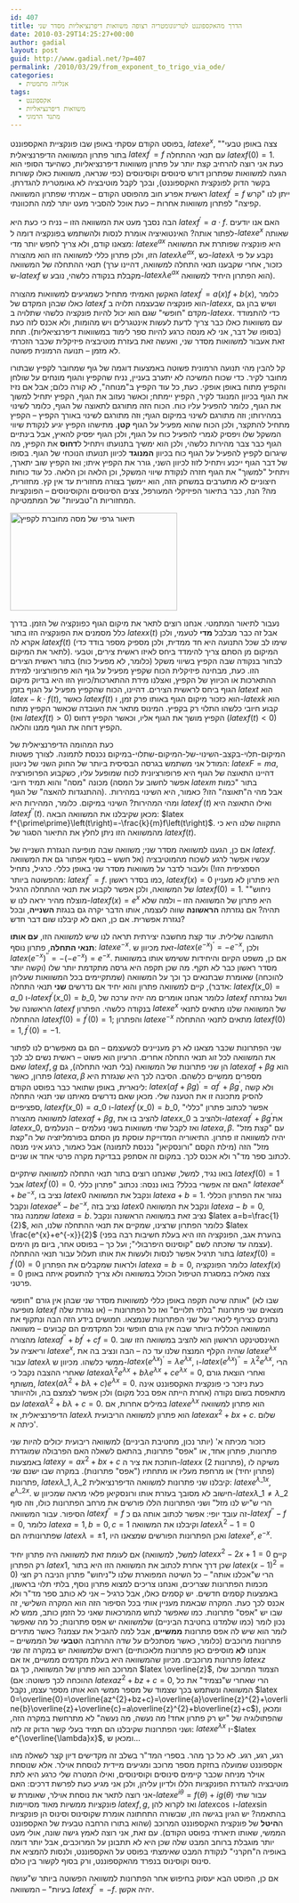 ```yaml
---
id: 407
title: הדרך מהאקספוננט לטריגונומטריה רצופה משוואות דיפרנציאליות מסדר שני
date: 2010-03-29T14:25:27+00:00
author: gadial
layout: post
guid: http://www.gadial.net/?p=407
permalink: /2010/03/29/from_exponent_to_trigo_via_ode/
categories:
  - אנליזה מתמטית
tags:
  - אקספוננט
  - משוואות דיפרנציאליות
  - מתנד הרמוני
---
```

בפוסט הקודם עסקתי באופן שבו פונקציית האקספוננט, $latex e^{x}$, "צצה באופן טבעי" בתור פתרון המשוואה הדיפרנציאלית $latex f^{\prime}=f$ עם תנאי ההתחלה $latex f\left(0\right)=1$. כעת אני רוצה להרחיב קצת יותר על פתרון משוואות דיפרנציאליות, כשהיעד הסופי הוא הגעה למשוואות שפתרונן דורש סינוסים וקוסינוסים (כפי שנראה, משוואות כאלו קשורות בקשר הדוק לפונקצית האקספוננט), ובכך לקבל מוטיבציה לא גאומטרית להגדרתן. ראשית אפרע חוב מהפוסט הקודם &#8211; אמרתי שפתרון המשוואה $latex f^{\prime}=f$ ייתן לנו "קרש קפיצה" לפתרון משוואות אחרות &#8211; כעת אוכל להסביר מעט יותר למה התכוונתי.

הבה נסבך מעט את המשוואה הזו &#8211; נניח כי כעת היא $latex f^{\prime}=a\cdot f$. האם אנו יודעים לפתור אותה? האינטואיציה אומרת לנסות ולהשתמש בפונקציה דומה ל-$latex e^{x}$ שאותה מצאנו קודם, ולא צריך לחפש יותר מדי: $latex e^{ax}$ היא פונקציה שפותרת את המשוואה הזו, ולכן פתרון כללי למשוואה הזו הוא מהצורה $latex \lambda e^{ax}$, כש-$latex \lambda$ נקבע על פי תנאי ההתחלה של המשוואה (כזכור, אחרי שקבענו תנאי התחלה למשוואה, דהיינו ערך ש-$latex f$ מקבלת בנקודה כלשהי, נובע ש-$latex \lambda e^{ax}$ הוא הפתרון היחיד למשוואה).

האקשן האמיתי מתחיל כשמגיעים למשוואות מהצורה $latex f^{\prime}=a\left(x\right)f+b\left(x\right)$, כלומר כאלו שבהן המקדם של $latex f$ הוא פונקציה שבעצמה תלויה ב-$latex x$, ושיש בהן גם מקדם "חופשי" שגם הוא יכול להיות פונקציה כלשהי שתלויה ב-$latex x$. כדי להתמודד עם משוואות כאלו כבר צריך לדעת לעשות אינטגרלים ויש מהומות, ולא אכנס לזה כעת (בסופו של דבר, אני לא מנסה כרגע להיות ספר לימוד במשוואות דיפרנציאליות). תחת זאת אעבור למשוואות מסדר שני, ואעשה זאת בעזרת מוטיבציה פיזיקלית שכבר הזכרתי לא מזמן &#8211; תנועה הרמונית פשוטה.

קל להבין מהי תנועה הרמונית פשוטה באמצעות דוגמה של גוף שמחובר לקפיץ שבתורו מחובר לקיר. כדי שכוח המשיכה לא יתערב בעניין, נניח שהקפיץ והגוף מונחים על שולחן והקפיץ מתוח באופן אופקי. כעת, כל עוד הקפיץ ב"מנוחה", לא קורה כלום; אבל אם נזיז את הגוף בכיוון המנוגד לקיר, הקפיץ יימתח; וכאשר נעזוב את הגוף, הקפיץ יתחיל למשוך את הגוף, כלומר להפעיל עליו כוח. הכוח הזה מתורגם לתאוצה של הגוף, כלומר לשינוי במהירותו; וזה מתורגם לשינוי במיקום הגוף; וזה מתורגם לשינוי באורך הקפיץ &#8211; הקפיץ מתחיל להתקצר, ולכן הכוח שהוא מפעיל על הגוף **קטן**. מתישהו הקפיץ יגיע לנקודת שיווי המשקל שלו ויפסיק לגמרי להפעיל כוח על הגוף, ולכן הגוף יפסיק להאיץ, אבל בינתיים הגוף כבר צבר מהירות כלשהי, ולכן הוא ימשיך בתנועתו ויתחיל ל**דחוס** את הקפיץ, מה שיגרום לקפיץ להפעיל על הגוף כוח בכיוון **המנוגד** לכיוון תנועתו הנוכחי של הגוף. בסופו של דבר הגוף ייכנע ויתחיל לזוז לכיוון השני, גורר את הקפיץ איתו; ואז הקפיץ שוב יתארך, ויתחיל "למשוך" את הגוף חזרה לנקודת שיווי המשקל, וכן הלאה וכן הלאה. כל עוד כוחות חיצוניים לא מתערבים במשחק הזה, הוא יימשך בצורה מחזורית עד אין קץ. מחזורית, מה? הנה, כבר בתיאור הפיזיקלי המעורפל, צצים הסינוסים והקוסינוסים &#8211; הפונקציות המחזוריות ה"טבעיות" של המתמטיקה.

[<img title="Mass-Spring" src="../wp-content/uploads/2010/03/Mass-Spring-300x176.png" alt="תיאור גרפי של מסה מחוברת לקפיץ" width="300" height="176" />](../wp-content/uploads/2010/03/Mass-Spring.png)

נעבור לתיאור המתמטי. אנחנו רוצים לתאר את מיקום הגוף כפונקציה של הזמן. בדרך כלל מסמנים את הפונקציה הזו בתור $latex x\left(t\right)$ אבל זה כבר מבלבל **מדי** לטעמי, ולכן אקרא לה $latex f\left(t\right)$ (שימו לב שכל התנועה היא חד ממדית, ולכן מספיק מספר בודד כדי לתאר את המיקום). המיקום מן הסתם צריך להימדד ביחס לאיזו ראשית צירים, וטבעי לבחור בנקודה שבה הקפיץ בשיווי משקל (כלומר, לא מפעיל כוח) בתור ראשית הצירים הזו. כעת, מבחינה פיזיקלית הכוח שקפיץ מפעיל על גוף הוא פרופורציוני למידת ההתארכות או הכיווץ של הקפיץ, ואצלנו מידת ההתארכות/כיווץ הזו היא בדיוק מיקום הגוף ביחס לראשית הצירים. דהיינו, הכוח שהקפיץ מפעיל על הגוף בזמן $latex t$ הוא $latex -k\cdot f\left(t\right)$, כאשר $latex f\left(t\right)$ הוא כזכור מיקום הגוף באותו פרק זמן, ו-$latex k$ הוא קבוע חיובי כלשהו התלוי רק בקפיץ. המינוס מתאר את העובדה שכאשר הקפיץ מתוח (ואז $latex f\left(t\right)>0$) הקפיץ מושך את הגוף אליו, וכאשר הקפיץ דחוס ($latex f\left(t\right)<0$) הקפיץ דוחה את הגוף ממנו והלאה.

כעת המהומה הדיפרנציאלית של המיקום-תלוי-בקצב-השינוי-של-המיקום-שתלוי-במיקום נכנסת לתמונה. לצורך פשטות המודל אני משתמש בגרסה הבסיסית ביותר של החוק השני של ניוטון: $latex F=ma$, דהיינו התאוצה של הגוף היא פרופורציונית לכוח שמופעל עליו, כשקבוע הפרופורציה מכונה "מסה" והוא תמיד חיובי (אפשר לחשוב על המסה $latex m$ בתור "כמות ההתנגדות להאצה" של הגוף). אבל מהי ה"תאוצה" הזו? כאמור, היא השינוי במהירות. ומהי המהירות? השינוי במיקום. כלומר, המהירות היא $latex f^{\prime}\left(t\right)$ ואילו התאוצה היא $latex f^{\prime\prime}\left(t\right)$. מכאן שקיבלנו את המשוואה הבאה: $latex f^{\prime\prime}\left(t\right)=-\frac{k}{m}f\left(t\right)$. התקווה שלנו היא כי מהמשוואה הזו ניתן לחלץ את התיאור הסגור של $latex f\left(t\right)$.

אם כן, הגענו למשוואה מסדר שני; משוואה שבה מופיעה הנגזרת השנייה של $latex f$. עכשיו אפשר לרגע לשכוח מהמוטיבציה (אל חשש &#8211; בסוף אפתור גם את המשוואה הספציפית הזו!) ולעבור לדבר על משוואות מסדר שני באופן כללי. כרגיל, נתחיל מהפשוטה ביותר: $latex f^{\prime\prime}=f$. כמו בסדר ראשון, $latex f\left(x\right)=0$ היא פתרון לא מעניין של המשוואה, ולכן אפשר לקבוע את תנאי ההתחלה הרגיל $latex f\left(0\right)=1$. "ניחוש" מוצלח מהיר יראה לנו ש-$latex f\left(x\right)=e^{x}$ היא פתרון של המשוואה הזו &#8211; ולמה שלא תהיה? אם נגזרתה **הראשונה** שווה לעצמה, אותו הדבר יקרה גם בנגזת **השנייה**, ובכל נגזרת אפשרית. אם כן, האם לא קיבלנו שום דבר חדש?

התשובה שלילית. עוד קצת מחשבה יצירתית תראה לנו שיש למשוואה הזו, **עם אותו תנאי התחלה**, פתרון נוסף: $latex e^{-x}$. זאת מכיוון ש-$latex \left(e^{-x}\right)^{\prime}=-e^{-x}$, ולכן $latex \left(e^{-x}\right)^{\prime\prime}=-\left(-e^{-x}\right)=e^{-x}$. אם כן, משפט הקיום והיחידות ששימש אותו במשוואות מסדר ראשון כבר לא תקף. מה שכן תקפה היא גרסה מתקדמת יותר שלו (וקשה יותר להוכחה) שאומרת שבתנאים כך וכך על המשוואה (שמתקיימים בכל המשוואות שעליהן אדבר), קיים למשוואה פתרון והוא יחיד אם נדרשים **שני** תנאי התחלה: $latex f\left(x\_{0}\right)=a\_{0}$ ו-$latex f^{\prime}\left(x\_{0}\right)=b\_{0}$, כלומר אנחנו אומרים מה יהיה ערכה של $latex f$ ושל נגזרתה הראשונה של $latex f$ בנקודה כלשהי. הפתרון $latex e^{x}$ של המשוואה שלנו מתאים לתנאי ההתחלה $latex f\left(0\right)=f^{\prime}\left(0\right)=1$; והפתרון $latex e^{-x}$ מתאים לתנאי ההתחלה $latex f\left(0\right)=1,f^{\prime}\left(0\right)=-1$.

שני הפתרונות שכבר מצאנו לא רק מעניינים לכשעצמם &#8211; הם גם מאפשרים לנו לפתור את המשוואה לכל זוג תנאי התחלה אחרים. הרעיון הוא פשוט &#8211; ראשית נשים לב לכך שאם $latex f,g$ הן שני פתרונות של המשוואה (בלי תנאי התחלה), גם $latex \alpha f+\beta g$ הוא פתרון, כאשר $latex \alpha,\beta$ מספרים ממשיים כלשהם. הסיבה לכך היא שנגזרת היא לינארית, באופן שתואר כבר בפוסט הקודם: $latex \left(\alpha f+\beta g\right)^{\prime}=\alpha f^{\prime}+\beta g^{\prime}$, ולא קשה להסיק מתכונה זו את הטענה שלי. מכאן שאם נדרשים מאיתנו שני תנאי התחלה ספציפיים, $latex f\left(x\_{0}\right)=a\_{0}$ ו-$latex f^{\prime}\left(x\_{0}\right)=b\_{0}$, אפשר לכתוב פתרון "כללי" למשוואה מהצורה $latex \alpha f+\beta g$, להציב בו את $latex x\_{0}$ ולהציב ב-$latex \alpha f^{\prime}+\beta g^{\prime}$את $latex x\_{0}$, ואז לקבל שתי משוואות בשני נעלמים &#8211; הנעלמים $latex \alpha,\beta$. עם "קצת מזל" יהיה למשוואה זו פתרון. התיאוריה המדוייקת עוסקת מן הסתם בפורמליזציה של ה"קצת מזל" הזה (מילת הקסם "ורונסקיאן" נכנסת לתמונה) אבל כאמור, כרגע איני מנסה לכתוב ספר מד"ר ולא אכנס לכך. במקום זה אסתפק בבדיקת מקרה פרטי אחד או שניים.

בואו נגיד, למשל, שאנחנו רוצים בתור תנאי התחלה למשוואה שיתקיים $latex f\left(0\right)=1$ אבל $latex f^{\prime}\left(0\right)=0$. האם זה אפשרי בכלל? בואו ננסה: נכתוב "פתרון כללי" $latex ae^{x}+be^{-x}$, נציב בו $latex 0$ ונקבל את המשוואה $latex a+b=1$. נגזור את הפתרון הכללי ונקבל $latex ae^{x}-be^{-x}$, נציב בזה $latex 0$ ונקבל את המשוואה $latex a-b=0$, שממנה נגזר $latex a=b$. נציב זאת במשוואה הראשונה ונקבל $latex a=b=\frac{1}{2}$, כלומר הפתרון שרצינו, שמקיים את תנאי ההתחלה שלנו, הוא $latex \frac{e^{x}+e^{-x}}{2}$ (בהערת אגב, הפונקציה הזו היא בעלת חשיבות רבה בפני עצמה עד שזכתה לשם "קוסינוס היפרבולי"; ועל כך &#8211; בפוסט אחר, ביום מן הימים). בתור תרגיל אפשר לנסות ולעשות את אותו תעלול עבור תנאי ההתחלה $latex f\left(0\right)=f^{\prime}\left(0\right)=0$ ולראות שמקבלים את הפתרון $latex a=b=0$, כלומר הפונקציה $latex f\left(x\right)=0$ צצה מאליה במסגרת הטיפול הכולל במשוואה ולא צריך להתעסק איתה באופן פרטני.

אותה שיטה תקפה באופן כללי למשוואות מסדר שני שבהן אין גורם "חופשי" (שבו לא מופיעה $latex f$ או נגזרת שלה) &#8211; מוצאים שני פתרונות "בלתי תלויים" ואז כל הפתרונות נתונים כצירוף לינארי של שני הפתרונות שנמצאו. חמושים בידע הזה הבה ונתקוף את המשוואה הכללית ביותר שבה אין גורם חופשי וכל המקדמים הם קבועים &#8211; משוואה מהצורה $latex af^{\prime\prime}+bf^{\prime}+cf=0$. האינסטינקט הראשון הוא להציב במשוואה הזו שוב וריאציה על $latex e^{x}$, שהיה הקלף המנצח שלנו עד כה &#8211; הבה ונציב בה את $latex e^{\lambda x}$ עבור $latex \lambda$ ממשי כלשהו. מכיוון ש-$latex \left(e^{\lambda x}\right)^{\prime}=\lambda e^{\lambda x}$, ו-$latex \left(e^{\lambda x}\right)^{\prime\prime}=\lambda^{2}e^{\lambda x}$, הרי שאחרי ההצבה נקבל כי $latex a\lambda^{2}e^{\lambda x}+b\lambda e^{\lambda x}+ce^{\lambda x}=0$, ואחרי הוצאת גורם משותף, $latex \left(a\lambda^{2}+b\lambda+c\right)e^{\lambda x}=0$. כעת ניזכר כי פונקצית האקספוננט אינה מתאפסת בשום נקודה (אחרת הייתה אפס בכל מקום) ולכן אפשר לצמצם בה, ולהיוותר עם $latex a\lambda^{2}+b\lambda+c=0$. במילים אחרות, אם $latex e^{\lambda x}$ הוא פתרון למשוואה הדיפרנציאלית, אז $latex \lambda$ הוא פתרון למשוואה הריבועית $latex ax^{2}+bx+c$. שלום כיתה א'.

כזכור מכיתה א' (יותר נכון, מחטיבת הביניים) למשוואה ריבועית יכולים להיות שני פתרונות, פתרון אחד, או "אפס" פתרונות, בהתאם לשאלה האם הפרבולה שמוגדרת באמצעות $latex y=ax^{2}+bx+c$ חותכת את ציר ה-$latex x$ (2 פתרונות), משיקה לו (פתרון יחיד) או מרחפת מעליו או מתחתיו ("אפס" פתרונות). במקרה שבו ישנם שני פתרונות, $latex \lambda\_{1},\lambda\_{2}$ קיבלנו שני פתרונות למשוואה הדיפרנציאלית: $latex e^{\lambda\_{1}x},e^{\lambda\_{2}x}$. חישוב לא מסובך בעזרת אותו ורונסקיאן פלאי מראה שמכיוון ש-$latex \lambda\_{1}\ne\lambda\_{2}$ הרי ש"יש לנו מזל" ושני הפתרונות הללו פורשים את מרחב הפתרונות כולו, וזה סוף הסיפור. עבור המשוואה $latex f^{\prime\prime}=f$ זה עובד יופי: אפשר לכתוב אותה גם כ-$latex f^{\prime\prime}-f=0$, כלומר $latex a=1,b=0,c=1$ וקיבלנו את המשוואה $latex \lambda^{2}-1=0$ שפתרונותיה הם $latex \lambda=\pm1$, ואכן הפתרונות הפורשים שמצאנו היו $latex e^{x},e^{-x}$.

אם לעומת זאת למשוואה היה פתרון יחיד (למשל, למשוואה $latex x^{2}-2x+1=0$ קיים רק הפתרון $latex 1$, שכן דרך אחרת לכתוב את המשוואה הזו היא בתור $latex \left(x-1\right)^{2}=0$) הרי ש"אכלנו אותה" &#8211; כל השיטה המפוארת שלנו ל"ניחוש" פתרון הניבה רק חצי מכמות הפתרונות שצריכים, ואנחנו צריכים למצוא פתרון נוסף, בלתי תלוי בראשון, באמצעות קסמים חדשים. יש קסמים כאלו, אבל כרגיל &#8211; אני לא כותב ספר מד"ר ולא אכנס לכך כעת. המקרה שבאמת מעניין אותי בכל הסיפור הזה הוא המקרה השלישי, זה שבו יש "אפס" פתרונות. כמו שאפשר לנחש מהמרכאות שאני כל הזמן כותב, ממש לא נכון לומר (כמו שלמדנו בחטיבת הביניים) שלמשוואה יש אפס פתרונות; כל מה שאפשר לומר הוא שיש לה אפס פתרונות **ממשיים**, אבל למה להגביל את עצמנו? כאשר מתירים פתרונות מרוכבים (כלומר, כאשר מסתכלים על שדה ההרחבה ה**טבעי** של הממשיים &#8211; אנחנו **לא** מוסיפים כאן פתרונות מלאכותיים) רואים שלמשוואה יש במקרה זה שני פתרונות מרוכבים. מכיוון שהמשוואה היא בעלת מקדמים ממשיים, אז אם $latex z$ המרוכב הוא פתרון של המשוואה, כך גם $latex \overline{z}$, הצמוד המרוכב שלו (ההוכחה לכך פשוטה: אם $latex az^{2}+bz+c=0$, הרי שאחרי ש"נצמיד" את כל המשוואה ונשתמש בכך שצמוד של מספר ממשי הוא אותו מספר עצמו, נקבל $latex 0=\overline{0}=\overline{az^{2}+bz+c}=\overline{a}\overline{z}^{2}+\overline{b}\overline{z}+\overline{c}=a\overline{z}^{2}+b\overline{z}+c$), ומכאן שהפתולוגיה של "יש רק פתרון אחד! מה נעשה, מה נעשה" לא מתרחשת במקרה הזה, ושני הפתרונות שקיבלנו הם תמיד בעלי קשר הדוק זה לזה: $latex e^{\lambda x}$ ו-$latex e^{\overline{\lambda}x}$, ומכאן ש&#8230;

רגע, רגע, רגע. לא כל כך מהר. בספרי המד"ר בשלב זה מקדישים דיון קצר לשאלה מהו אקספוננט שמועלה בחזקת מספר מרוכב ומגיעים מיידית לנוסחת אוילר. אלא שנוסחת אוילר מניחה שכבר קיימים סינוסים וקוסינוסים, ואילו המטרה שלי כרגע היא לתת מוטיבציה להגדרת הפונקציות הללו ולדיון עליהן, ולכן אני מגיע כעת לפרשת דרכים: האם אני רוצה לתאר את נוסחת אוילר, שאומרת ש-$latex e^{i\theta}=f\left(\theta\right)+ig\left(\theta\right)$ עבור שתי פונקציות ממשיות מאוד מסויימות $latex f,g$, ואז לקרוא להן $latex \cos$ ו-$latex \sin$ בהתאמה? יש הגיון בגישה הזו, שבשורה התחתונה אומרת שקוסינוס וסינוס הן פונקציות ה**היטל** של פונקצית האקספוננט המרוכב (שהוא בתורו הרחבה טבעית של האקספוננט הממשי, שאותו תיארתי בפוסט הקודם). עם זאת, אני רוצה לאמץ גישה שונה, אולי מעט יותר מוגבלת ברוחב המבט שלה שכן היא לא תתבונן על המרוכבים, אבל יותר דומה באופיה ה"חקרני" לנקודת המבט שאימצתי בפוסט על האקספוננט, ולנסות להמציא את סינוס וקוסינוס בנפרד מהאקספוננט, ורק בסוף לקשור בין כולם.

אם כן, הפוסט הבא יעסוק בחיפוש אחר הפתרונות למשוואה הפשוטה ביותר ש"עושה בעיות" &#8211; המשוואה $latex f^{\prime\prime}=-f$. יהיה אקשן.